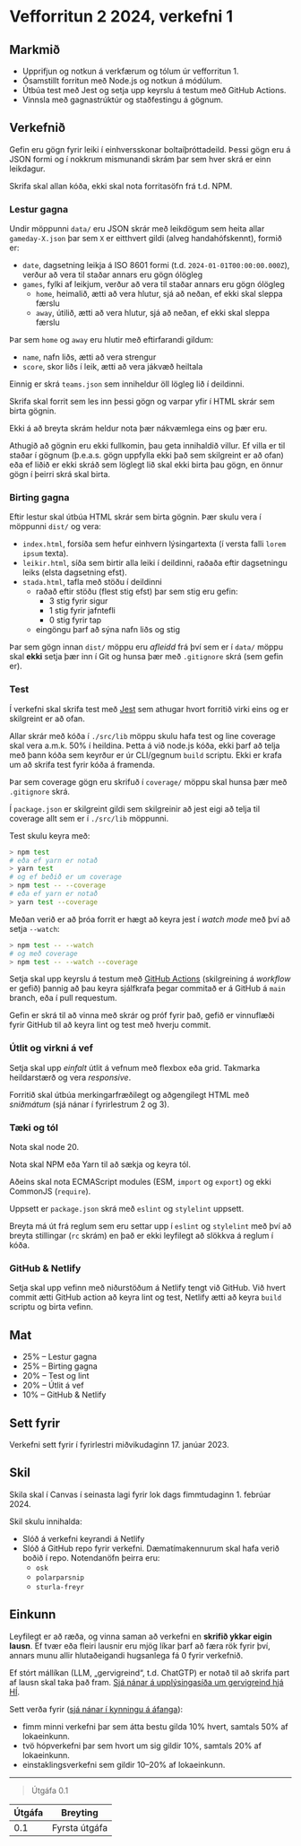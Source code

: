 # Vefforritun 2 2024, verkefni 1

## Markmið

- Upprifjun og notkun á verkfærum og tólum úr vefforritun 1.
- Ósamstillt forritun með Node.js og notkun á módúlum.
- Útbúa test með Jest og setja upp keyrslu á testum með GitHub Actions.
- Vinnsla með gagnastrúktúr og staðfestingu á gögnum.

## Verkefnið

Gefin eru gögn fyrir leiki í einhversskonar boltaíþróttadeild. Þessi gögn eru á JSON formi og í nokkrum mismunandi skrám þar sem hver skrá er einn leikdagur.

Skrifa skal allan kóða, ekki skal nota forritasöfn frá t.d. NPM.

### Lestur gagna

Undir möppunni `data/` eru JSON skrár með leikdögum sem heita allar `gameday-X.json` þar sem `X` er eitthvert gildi (alveg handahófskennt), formið er:

- `date`, dagsetning leikja á ISO 8601 formi (t.d. `2024-01-01T00:00:00.000Z`), verður að vera til staðar annars eru gögn ólögleg
- `games`, fylki af leikjum, verður að vera til staðar annars eru gögn ólögleg
  - `home`, heimalið, ætti að vera hlutur, sjá að neðan, ef ekki skal sleppa færslu
  - `away`, útilið, ætti að vera hlutur, sjá að neðan, ef ekki skal sleppa færslu

Þar sem `home` og `away` eru hlutir með eftirfarandi gildum:

- `name`, nafn liðs, ætti að vera strengur
- `score`, skor liðs í leik, ætti að vera jákvæð heiltala

Einnig er skrá `teams.json` sem inniheldur öll lögleg lið í deildinni.

Skrifa skal forrit sem les inn þessi gögn og varpar yfir í HTML skrár sem birta gögnin.

Ekki á að breyta skrám heldur nota þær nákvæmlega eins og þær eru.

Athugið að gögnin eru ekki fullkomin, þau geta innihaldið villur. Ef villa er til staðar í gögnum (þ.e.a.s. gögn uppfylla ekki það sem skilgreint er að ofan) eða ef liðið er ekki skráð sem löglegt lið skal ekki birta þau gögn, en önnur gögn í þeirri skrá skal birta.

### Birting gagna

Eftir lestur skal útbúa HTML skrár sem birta gögnin. Þær skulu vera í möppunni `dist/` og vera:

- `index.html`, forsíða sem hefur einhvern lýsingartexta (í versta falli `lorem ipsum` texta).
- `leikir.html`, síða sem birtir alla leiki í deildinni, raðaða eftir dagsetningu leiks (elsta dagsetning efst).
- `stada.html`, tafla með stöðu í deildinni
  - raðað eftir stöðu (flest stig efst) þar sem stig eru gefin:
    - 3 stig fyrir sigur
    - 1 stig fyrir jafntefli
    - 0 stig fyrir tap
  - eingöngu þarf að sýna nafn liðs og stig

Þar sem gögn innan `dist/` möppu eru _afleidd_ frá því sem er í `data/` möppu skal **ekki** setja þær inn í Git og hunsa þær með `.gitignore` skrá (sem gefin er).

### Test

Í verkefni skal skrifa test með [Jest](https://jestjs.io/) sem athugar hvort forritið virki eins og er skilgreint er að ofan.

Allar skrár með kóða í `./src/lib` möppu skulu hafa test og line coverage skal vera a.m.k. 50% í heildina. Þetta á við node.js kóða, ekki þarf að telja með þann kóða sem keyrður er úr CLI/gegnum `build` scriptu. Ekki er krafa um að skrifa test fyrir kóða á framenda.

Þar sem coverage gögn eru skrifuð í `coverage/` möppu skal hunsa þær með `.gitignore` skrá.

Í `package.json` er skilgreint gildi sem skilgreinir að jest eigi að telja til coverage allt sem er í `./src/lib` möppunni.

Test skulu keyra með:

```bash
> npm test
# eða ef yarn er notað
> yarn test
# og ef beðið er um coverage
> npm test -- --coverage
# eða ef yarn er notað
> yarn test --coverage
```

Meðan verið er að þróa forrit er hægt að keyra jest í _watch mode_ með því að setja `--watch`:

```bash
> npm test -- --watch
# og með coverage
> npm test -- --watch --coverage
```

Setja skal upp keyrslu á testum með [GitHub Actions](https://docs.github.com/en/actions) (skilgreining á _workflow_ er gefið) þannig að þau keyra sjálfkrafa þegar commitað er á GitHub á `main` branch, eða í pull requestum.

Gefin er skrá til að vinna með skrár og próf fyrir það, gefið er vinnuflæði fyrir GitHub til að keyra lint og test með hverju commit.

### Útlit og virkni á vef

Setja skal upp _einfalt_ útlit á vefnum með flexbox eða grid. Takmarka heildarstærð og vera _responsive_.

Forritið skal útbúa merkingarfræðilegt og aðgengilegt HTML með _sniðmátum_ (sjá nánar í fyrirlestrum 2 og 3).

### Tæki og tól

Nota skal node 20.

Nota skal NPM eða Yarn til að sækja og keyra tól.

Aðeins skal nota ECMAScript modules (ESM, `import` og `export`) og ekki CommonJS (`require`).

Uppsett er `package.json` skrá með `eslint` og `stylelint` uppsett.

Breyta má út frá reglum sem eru settar upp í `eslint` og `stylelint` með því að breyta stillingar (`rc` skrám) en það er ekki leyfilegt að slökkva á reglum í kóða.

### GitHub & Netlify

Setja skal upp vefinn með niðurstöðum á Netlify tengt við GitHub. Við hvert commit ætti GitHub action að keyra lint og test, Netlify ætti að keyra `build` scriptu og birta vefinn.

## Mat

- 25% – Lestur gagna
- 25% – Birting gagna
- 20% – Test og lint
- 20% – Útlit á vef
- 10% – GitHub & Netlify

## Sett fyrir

Verkefni sett fyrir í fyrirlestri miðvikudaginn 17. janúar 2023.

## Skil

Skila skal í Canvas í seinasta lagi fyrir lok dags fimmtudaginn 1. febrúar 2024.

Skil skulu innihalda:

- Slóð á verkefni keyrandi á Netlify
- Slóð á GitHub repo fyrir verkefni. Dæmatímakennurum skal hafa verið boðið í repo. Notendanöfn þeirra eru:
  - `osk`
  - `polarparsnip`
  - `sturla-freyr`

## Einkunn

Leyfilegt er að ræða, og vinna saman að verkefni en **skrifið ykkar eigin lausn**. Ef tvær eða fleiri lausnir eru mjög líkar þarf að færa rök fyrir því, annars munu allir hlutaðeigandi hugsanlega fá 0 fyrir verkefnið.

Ef stórt mállíkan (LLM, „gervigreind“, t.d. ChatGTP) er notað til að skrifa part af lausn skal taka það fram. [Sjá nánar á upplýsingasíða um gervigreind hjá HÍ](https://gervigreind.hi.is/).

Sett verða fyrir ([sjá nánar í kynningu á áfanga](https://github.com/vefforritun/vef2-2024/blob/main/namsefni/01.kynning/1.kynning.md)):

- fimm minni verkefni þar sem átta bestu gilda 10% hvert, samtals 50% af lokaeinkunn.
- tvö hópverkefni þar sem hvort um sig gildir 10%, samtals 20% af lokaeinkunn.
- einstaklingsverkefni sem gildir 10–20% af lokaeinkunn.

---

> Útgáfa 0.1

| Útgáfa | Breyting      |
| ------ | ------------- |
| 0.1    | Fyrsta útgáfa |
